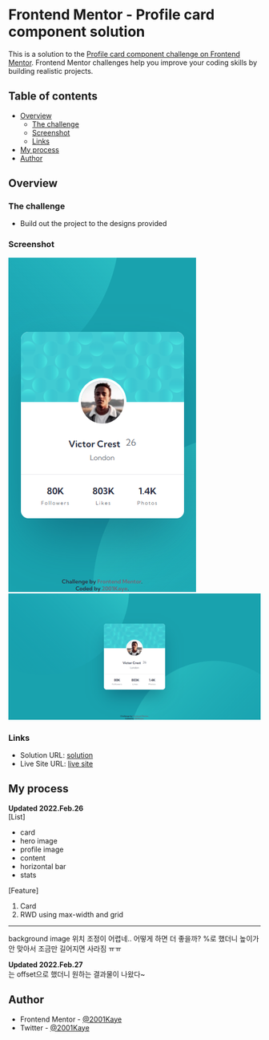 # Frontend Mentor - Profile card component solution

This is a solution to the [Profile card component challenge on Frontend Mentor](https://www.frontendmentor.io/challenges/profile-card-component-cfArpWshJ). Frontend Mentor challenges help you improve your coding skills by building realistic projects. 

## Table of contents

- [Overview](#overview)
  - [The challenge](#the-challenge)
  - [Screenshot](#screenshot)
  - [Links](#links)
- [My process](#my-process)
- [Author](#author)

## Overview

### The challenge

- Build out the project to the designs provided

### Screenshot

![](./design/mobile-design.jpg)
![](./design/desktop-design.jpg)

### Links

- Solution URL: [solution](https://www.frontendmentor.io/solutions/profile-card-CtYYIHGFM)
- Live Site URL: [live site](https://jhan117.github.io/Profile-card/)

## My process

**Updated 2022.Feb.26**   
[List]
- card
- hero image
- profile image
- content
- horizontal bar
- stats
   
[Feature]
1. Card
2. RWD using max-width and grid

---

background image 위치 조정이 어렵네.. 어떻게 하면 더 좋을까? %로 했더니 높이가 안 맞아서 조금만 길어지면 사라짐 ㅠㅠ

**Updated 2022.Feb.27**   
는 offset으로 했더니 원하는 결과물이 나왔다~

## Author

- Frontend Mentor - [@2001Kaye](https://www.frontendmentor.io/profile/jhan117)
- Twitter - [@2001Kaye](https://github.com/jhan117)